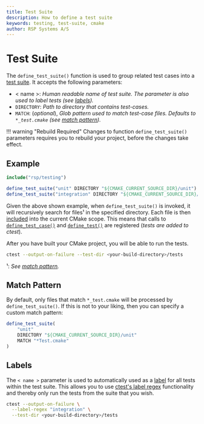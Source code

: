 ```yaml
---
title: Test Suite
description: How to define a test suite
keywords: testing, test-suite, cmake
author: RSP Systems A/S
---
```


# Test Suite

The `define_test_suite()` function is used to group related test cases into a
[test suite](https://en.wikipedia.org/wiki/Test_suite). It accepts the following parameters:

* < name >:  _Human readable name of test suite. The parameter is also used to label tests (see [labels](#labels))._
* `DIRECTORY`: _Path to directory that contains test-cases._
* `MATCH`: (_optional_), _Glob pattern used to match test-case files. Defaults to `*_test.cmake` (see [match pattern](#match-pattern))._

!!! warning "Rebuild Required"
    Changes to function `define_test_suite()` parameters requires you to rebuild your project, before the changes take effect.

## Example

```cmake
include("rsp/testing")

define_test_suite("unit" DIRECTORY "${CMAKE_CURRENT_SOURCE_DIR}/unit")
define_test_suite("integration" DIRECTORY "${CMAKE_CURRENT_SOURCE_DIR}/integration")
```

Given the above shown example, when `define_test_suite()` is invoked, it will recursively search for files¹ in the
specified directory. Each file is then [included](https://cmake.org/cmake/help/latest/command/include.html) into the
current CMake scope. This means that calls to [`define_test_case()`](./02_test_case.md) and
[`define_test()`](./03_test.md) are registered (_tests are added to ctest_).

After you have built your CMake project, you will be able to run the tests. 

```sh
ctest --output-on-failure --test-dir <your-build-directory>/tests
```

¹: _See [match pattern](#match-pattern)._

## Match Pattern

By default, only files that match `*_test.cmake` will be processed by `define_test_suite()`. If this is not to your
liking, then you can specify a custom match pattern:

```cmake
define_test_suite(
    "unit"
    DIRECTORY "${CMAKE_CURRENT_SOURCE_DIR}/unit"
    MATCH "*Test.cmake"
)
```

## Labels

The `< name >` parameter is used to automatically used as a [label](https://cmake.org/cmake/help/latest/prop_test/LABELS.html#prop_test:LABELS)
for all tests within the test suite. This allows you to use [ctest's label regex](https://cmake.org/cmake/help/latest/manual/ctest.1.html#cmdoption-ctest-L)
functionality and thereby only run the tests from the suite that you wish.

```sh
ctest --output-on-failure \
  --label-regex "integration" \
  --test-dir <your-build-directory>/tests
```